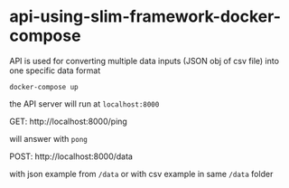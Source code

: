 # api-using-slim-framework-docker-compose

API is used for converting multiple data inputs (JSON obj of csv file) into one specific data format

`docker-compose up`

the API server will run at `localhost:8000`


GET: http://localhost:8000/ping

will answer with `pong`


POST: http://localhost:8000/data

with json example from `/data` 
or with csv example in same `/data` folder

